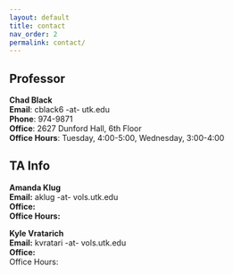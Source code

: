 ```yaml
---
layout: default
title: contact
nav_order: 2
permalink: contact/
---
```


## Professor

**Chad Black**  
**Email**: cblack6 -at- utk.edu  
**Phone**: 974-9871  
**Office**: 2627 Dunford Hall, 6th Floor  
**Office Hours**: Tuesday, 4:00-5:00, Wednesday, 3:00-4:00  


## TA Info

**Amanda Klug**  
**Email:** aklug -at- vols.utk.edu  
**Office:**  
**Office Hours:**  


**Kyle Vratarich**  
**Email:** kvratari -at- vols.utk.edu  
**Office:**  
Office Hours:  










